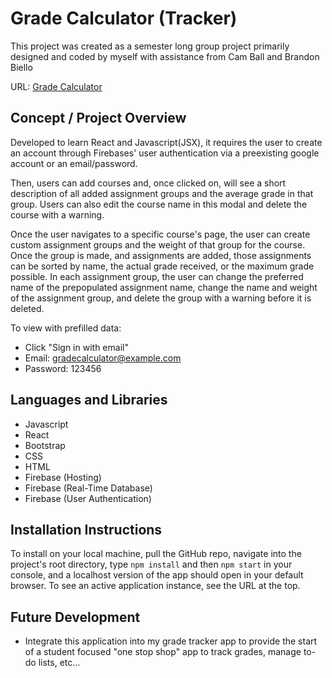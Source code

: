# Grade Calculator (Tracker)

This project was created as a semester long group project primarily designed and coded by myself with assistance from Cam Ball and Brandon Biello

URL: [Grade Calculator](https://grade-calculator-uwf.web.app/courses)

## Concept / Project Overview
Developed to learn React and Javascript(JSX), it requires the user to create an account through Firebases' user authentication via a preexisting google account or an email/password. 

Then, users can add courses and, once clicked on, will see a short description of all added assignment groups and the average grade in that group. Users can also edit the course name in this modal and delete the course with a warning.

Once the user navigates to a specific course's page, the user can create custom assignment groups and the weight of that group for the course. Once the group is made, and assignments are added, those assignments can be sorted by name, the actual grade received, or the maximum grade possible. In each assignment group, the user can change the preferred name of the prepopulated assignment name, change the name and weight of the assignment group, and delete the group with a warning before it is deleted.

To view with prefilled data:
- Click "Sign in with email"
- Email: gradecalculator@example.com
- Password: 123456

## Languages and Libraries
- Javascript
- React
- Bootstrap
- CSS
- HTML
- Firebase (Hosting)
- Firebase (Real-Time Database)
- Firebase (User Authentication)

## Installation Instructions
To install on your local machine, pull the GitHub repo, navigate into the project's root directory, type `npm install` and then `npm start` in your console, and a localhost version of the app should open in your default browser. To see an active application instance, see the URL at the top.

## Future Development
- Integrate this application into my grade tracker app to provide the start of a student focused "one stop shop" app to track grades, manage to-do lists, etc...

